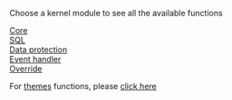 Choose a kernel module to see all the available functions<br/>

[Core](./kernel/Home)<br/>
[SQL](./sql/Home)<br/>
[Data protection](./protected/Home)<br/>
[Event handler](./event_handler/Home)<br/>
[Override](./override/Home)<br/>

For [themes](../theme/Home) functions, please [click here](../theme/functions/Home)